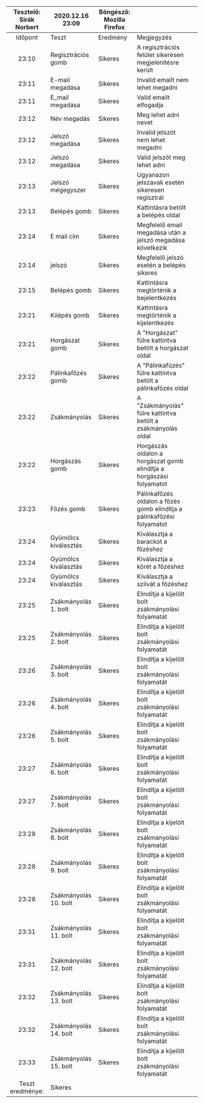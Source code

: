 | Tesztelő: Sirák Norbert	| 2020.12.16 23:09      	| Böngésző: Mozilla Firefox 	|                                                                 	|   	|
|:-------------------------:	|-----------------------	|--------------------	|-----------------------------------------------------------------	|---	|
| Időpont                   	| Teszt                 	| Eredmény           	| Megjegyzés                                                      	|   	|
| 23:10                     	| Regisztrációs gomb    	| Sikeres            	| A regisztrációs felület sikeresen megjelenítésre került                              	|   	|
| 23:11                     	| E-mail megadása       	| Sikeres            	| Invalid emailt nem lehet megadni             	|   	|
| 23:11                     	| E_mail megadása       	| Sikeres            	| Valid emailt elfogadja                     	|   	|
| 23:12                     	| Név megadás           	| Sikeres            	| Meg lehet adni nevet                                        	|   	|
| 23:12                     	| Jelszó megadása       	| Sikeres            	| Invalid jelszót nem lehet megadni          	|   	|
| 23:12                     	| Jelszó megadása       	| Sikeres            	| Valid jelszót meg lehet adni 	|   	|
| 23:13                     	| Jelszó mégegyszer     	| Sikeres            	| Ugyanazon jelszavak esetén sikeresen regisztrál            	|   	|
| 23:13                    	| Belépés gomb          	| Sikeres            	| Kattintásra betölt a belépés oldal                  	|   	|
| 23:14                    	| E mail cím            	| Sikeres            	| Megfelelő email megadása után a jelszó megadása következik     	|   	|
| 23:14                   	| jelszó                	| Sikeres            	| Megfelelő jelszó esetén a belépés sikeres          	|   	|
| 23:15                     	| Belépés gomb          	| Sikeres            	| Kattintásra megtörténik a bejelentkezés                	|   	|
| 23:21                    	| Kilépés gomb          	| Sikeres            	| Kattintásra megtörténik a kijelentkezés                 	|   	|
| 23:21                    	| Horgászat gomb        	| Sikeres            	| A "Horgászat" fülre kattintva betölt a horgászat oldal            	|   	|
| 23:22                     	| Pálinkafőzés gomb     	| Sikeres            	| A "Pálinkafüzés" fülre kattintva betölt a pálinkafözés oldal        	|   	|
| 23:22                      	| Zsákmányolás          	| Sikeres            	| A "Zsákmányolás" fülre kattintva betölt a zsákmányolás oldal         	|   	|
| 23:22                      	| Horgászás gomb        	| Sikeres            	| Horgászás oldalon a horgászat gomb elindítja a horgászási folyamatot      	|   	|
| 23:23                     	| Főzés gomb            	| Sikeres            	| Pálinkafőzés oldalon a főzés gomb elindítja a pálinkafőzési folyamatot          	|   	|
| 23:24                     	| Gyümölcs kiválasztás  	| Sikeres            	| Kiválasztja a barackot a főzéshez               	|   	|
| 23:24                     	| Gyümölcs kiválasztás  	| Sikeres            	| Kiválasztja a körét a főzéshez                     	|   	|
| 23:24                     	| Gyümölcs kiválasztás  	| Sikeres            	| Kiválasztja a szilvát a főzéshez                    	|   	|
| 23:25                    	| Zsákmányolás 1. bolt  	| Sikeres            	| Elindítja a kijelölt bolt zsákmányolási folyamatát           	|   	|
| 23:25                    	| Zsákmányolás 2. bolt  	| Sikeres            	| Elindítja a kijelölt bolt zsákmányolási folyamatát           	|   	|
| 23:26                     	| Zsákmányolás 3. bolt  	| Sikeres            	| Elindítja a kijelölt bolt zsákmányolási folyamatát            	|   	|
| 23:26                     	| Zsákmányolás 4. bolt  	| Sikeres            	| Elindítja a kijelölt bolt zsákmányolási folyamatát           	|   	|
| 23:26                    	| Zsákmányolás 5. bolt  	| Sikeres            	| Elindítja a kijelölt bolt zsákmányolási folyamatát           	|   	|
| 23:27                     	| Zsákmányolás 6. bolt  	| Sikeres            	| Elindítja a kijelölt bolt zsákmányolási folyamatát           	|   	|
| 23:27                    	| Zsákmányolás 7. bolt  	| Sikeres            	| Elindítja a kijelölt bolt zsákmányolási folyamatát            	|   	|
| 23:28                     	| Zsákmányolás 8. bolt  	| Sikeres            	|Elindítja a kijelölt bolt zsákmányolási folyamatát           	|   	|
| 23:28                     	| Zsákmányolás 9. bolt  	| Sikeres            	| Elindítja a kijelölt bolt zsákmányolási folyamatát           	|   	|
| 23:28                     	| Zsákmányolás 10. bolt 	| Sikeres            	| Elindítja a kijelölt bolt zsákmányolási folyamatát           	|   	|
| 23:31                    	| Zsákmányolás 11. bolt 	| Sikeres            	| Elindítja a kijelölt bolt zsákmányolási folyamatát           	|   	|
| 23:31                     	| Zsákmányolás 12. bolt 	| Sikeres            	| Elindítja a kijelölt bolt zsákmányolási folyamatát            	|   	|
| 23:32                     	| Zsákmányolás 13. bolt 	| Sikeres            	| Elindítja a kijelölt bolt zsákmányolási folyamatát           	|   	|
| 23:32                    	| Zsákmányolás 14. bolt 	| Sikeres            	| Elindítja a kijelölt bolt zsákmányolási folyamatát           	|   	|
| 23:33                    	| Zsákmányolás 15. bolt 	| Sikeres            	| Elindítja a kijelölt bolt zsákmányolási folyamatát          	|   	|                  	
| Teszt eredménye:          	| Sikeres               	|                    	|                                                                 	|   	|